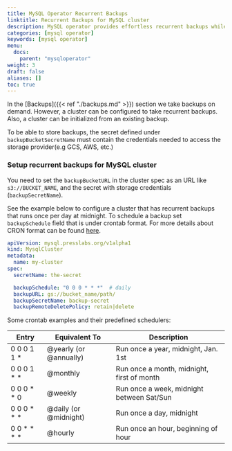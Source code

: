 ```yaml
---
title: MySQL Operator Recurrent Backups
linktitle: Recurrent Backups for MySQL cluster
description: MySQL operator provides effortless recurrent backups while keeping the cluster highly available.
categories: [mysql operator]
keywords: [mysql operator]
menu:
  docs:
    parent: "mysqloperator"
weight: 3
draft: false
aliases: []
toc: true
---
```



In the [Backups]({{< ref "./backups.md" >}}) section we take backups on demand. However, a cluster can be configured to take recurrent backups. Also, a cluster can be initialized from an existing backup.

To be able to store backups, the secret defined under `backupBucketSecretName` must contain the credentials needed to access the storage provider(e.g GCS, AWS, etc.)


### Setup recurrent backups for MySQL cluster

You need to set the `backupBucketURL` in the cluster spec as an URL like `s3://BUCKET_NAME`, and the secret with storage credentials (`backupSecretName`).

See the example below to configure a cluster that has recurrent backups that runs once per day at midnight. To schedule a backup set `backupSchedule` field that is under crontab format. For more details about CRON format can be found [here](https://godoc.org/github.com/robfig/cron).

``` yaml
apiVersion: mysql.presslabs.org/v1alpha1
kind: MysqlCluster
metadata:
  name: my-cluster
spec:
  secretName: the-secret

  backupSchedule: "0 0 0 * * *"  # daily
  backupURL: gs://bucket_name/path/
  backupSecretName: backup-secret
  backupRemoteDeletePolicy: retain|delete
```

Some crontab examples and their predefined schedulers:

| Entry         | Equivalent To          | Description                                |
| ------------- | -----                  | -----------                                |
| 0 0 0 1 1 *   | @yearly (or @annually) | Run once a year, midnight, Jan. 1st        |
| 0 0 0 1 * *   | @monthly               | Run once a month, midnight, first of month |
| 0 0 0 * * 0   | @weekly                | Run once a week, midnight between Sat/Sun  |
| 0 0 0 * * *   | @daily (or @midnight)  | Run once a day, midnight                   |
| 0 0 * * * *   | @hourly                | Run once an hour, beginning of hour        |
